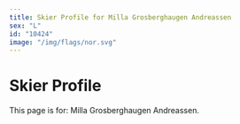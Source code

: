 ```yaml
---
title: Skier Profile for Milla Grosberghaugen Andreassen
sex: "L"
id: "10424"
image: "/img/flags/nor.svg" 
---
```


# Skier Profile

This page is for: Milla Grosberghaugen Andreassen.
    